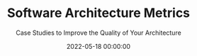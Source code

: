 ---
title: 'Software Architecture Metrics'
subtitle: 'Case Studies to Improve the Quality of Your Architecture'
description: >
 Software architecture metrics are key to the maintainability and architectural quality of a software project and they can warn you about dangerous accumulations of architectural and technical debt early in the process. In this practical book, leading hands-on software architects share case studies to introduce metrics that every software architect should know.
 <br />
 <br />
 This isn't a book about theory. It's more about practice and implementation, about what has already been tried and worked. Detecting software architectural issues early is crucial for the success of your software: it helps mitigate the risk of poor performance and lowers the cost of repairing those issues. Written by practitioners for software architects and software developers eager to explore successful case studies, this guide will help you learn more about decision and measurement effectiveness.
 <br />
 <br />
 Through contributions from 10 prominent practitioners, this book shares key software architecture metrics to help you set the right KPIs and measure the results. You'll learn how to:
 <br />
 <br />
 <ul>
 <li>Measure how well your software architecture is meeting your goals</li>
 <li>Choose the right metrics to track (and skip the ones you don't need)</li>
 <li>Improve observability, testability, and deployability</li>
 <li>Prioritize software architecture projects</li>
 <li>Build insightful and relevant dashboards</li>
 </ul>
type: 'book'
website: 'https://leanpub.com/visualcollaborationtools/'
date: 2022-05-18 00:00:00
featured_image: 'images/writing/2022-05-18-software-architecture-metrics.webp'
---